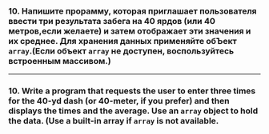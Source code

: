 ### 10. Напишите прорамму, которая приглашает пользователя ввести три результата забега на 40 ярдов (или 40 метров,если желаете) и затем отображает эти значения и их среднее. Для хранения данных применяйте обЪект `array`.(Если объект `array` не доступен, воспользуйтесь встроенным массивом.)

------------------------------------------------

### 10. Write a program that requests the user to enter three times for the 40-yd dash (or 40-meter, if you prefer) and then displays the times and the average. Use an `array` object to hold the data. (Use a built-in array if `array` is not available.